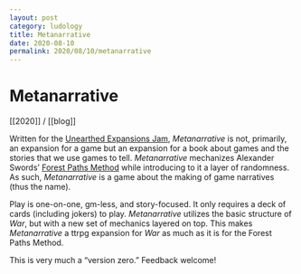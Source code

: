 ```yaml
---
layout: post
category: ludology
title: Metanarrative
date: 2020-08-10
permalink: 2020/08/10/metanarrative
---
```


# Metanarrative

[[2020]] / [[blog]]

Written for the [Unearthed Expansions Jam](https://itch.io/jam/unearthed-expansions), *Metanarrative* is not, primarily, an expansion for a game but an expansion for a book about games and the stories that we use games to tell. *Metanarrative* mechanizes Alexander Swords’ [Forest Paths Method](https://www.amazon.ca/dp/B083ZPHJY2) while introducing to it a layer of randomness. As such, *Metanarrative* is a game about the making of game narratives (thus the name).

Play is one-on-one, gm-less, and story-focused. It only requires a deck of cards (including jokers) to play. *Metanarrative* utilizes the basic structure of *War*, but with a new set of mechanics layered on top. This makes *Metanarrative* a ttrpg expansion for *War* as much as it is for the Forest Paths Method.

This is very much a “version zero.” Feedback welcome!